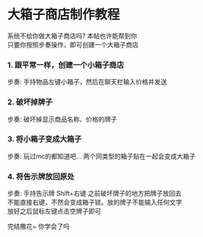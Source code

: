 # 大箱子商店制作教程

系统不给你做大箱子商店吗? 本帖也许能帮到你  
只要你按照步奏操作，即可创建一个大箱子商店  

### 1. 跟平常一样，创建一个小箱子商店  
步奏: 手持物品左键小箱子，然后在聊天栏输入价格并发送  

### 2. 破坏掉牌子
步奏: 破坏掉显示商品名称、价格的牌子

### 3. 将小箱子变成大箱子  
步奏: 玩过mc的都知道吧… 两个同类型的箱子贴在一起会变成大箱子

### 4. 将告示牌放回原处
步奏: 手持告示牌 Shift+右键 之前破坏牌子的地方把牌子放回去  
不能直接右键，不然会变成箱子锁。放的牌子不能输入任何文字  
放好之后鼠标左键点击空牌子即可  

完结撒花~ 你学会了吗
